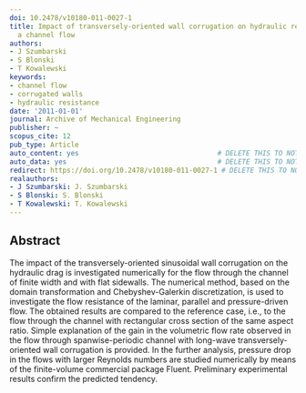 ```yaml
---
doi: 10.2478/v10180-011-0027-1
title: Impact of transversely-oriented wall corrugation on hydraulic resistance of
  a channel flow
authors:
- J Szumbarski
- S Blonski
- T Kowalewski
keywords:
- channel flow
- corrugated walls
- hydraulic resistance
date: '2011-01-01'
journal: Archive of Mechanical Engineering
publisher: ~
scopus_cite: 12
pub_type: Article
auto_content: yes                                  # DELETE THIS TO NOT AUTO GENERATE CONTENT
auto_data: yes                                     # DELETE THIS TO NOT AUTO GENERATE METADATA
redirect: https://doi.org/10.2478/v10180-011-0027-1 # DELETE THIS TO NOT REDIRECT
realauthors:
- J Szumbarski: J. Szumbarski
- S Blonski: S. Blonski
- T Kowalewski: T. Kowalewski
---
```



## Abstract
The impact of the transversely-oriented sinusoidal wall corrugation on the hydraulic drag is investigated numerically for the flow through the channel of finite width and with flat sidewalls. The numerical method, based on the domain transformation and Chebyshev-Galerkin discretization, is used to investigate the flow resistance of the laminar, parallel and pressure-driven flow. The obtained results are compared to the reference case, i.e., to the flow through the channel with rectangular cross section of the same aspect ratio. Simple explanation of the gain in the volumetric flow rate observed in the flow through spanwise-periodic channel with long-wave transversely-oriented wall corrugation is provided. In the further analysis, pressure drop in the flows with larger Reynolds numbers are studied numerically by means of the finite-volume commercial package Fluent. Preliminary experimental results confirm the predicted tendency.
